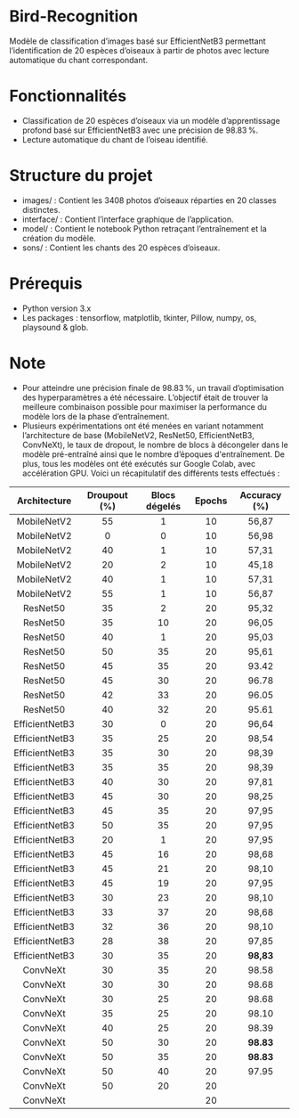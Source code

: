 # Bird-Recognition
Modèle de classification d’images basé sur EfficientNetB3 permettant l’identification de 20 espèces d’oiseaux à partir de photos avec lecture automatique du chant correspondant.

# Fonctionnalités 
- Classification de 20 espèces d’oiseaux via un modèle d’apprentissage profond basé sur EfficientNetB3 avec une précision de 98.83 %.
- Lecture automatique du chant de l’oiseau identifié.

# Structure du projet
- images/ : Contient les 3408 photos d’oiseaux réparties en 20 classes distinctes.
- interface/ : Contient l’interface graphique de l’application.
- model/ : Contient le notebook Python retraçant l’entraînement et la création du modèle.
- sons/ : Contient les chants des 20 espèces d’oiseaux.

# Prérequis
- Python version 3.x
- Les packages : tensorflow, matplotlib, tkinter, Pillow, numpy, os, playsound & glob.

# Note
- Pour atteindre une précision finale de 98.83 %, un travail d’optimisation des hyperparamètres a été nécessaire. L’objectif était de trouver la meilleure combinaison possible pour maximiser la performance du modèle lors de la phase d’entraînement.
- Plusieurs expérimentations ont été menées en variant notamment l’architecture de base (MobileNetV2, ResNet50, EfficientNetB3, ConvNeXt), le taux de dropout, le nombre de blocs à décongeler dans le modèle pré-entraîné ainsi que le nombre d’époques d'entraînement. De plus, tous les modèles ont été exécutés sur Google Colab, avec accélération GPU. Voici un récapitulatif des différents tests effectués :
  
| Architecture | Droupout (%) | Blocs dégelés | Epochs | Accuracy (%) |
|:------:|:------:|:------:|:------:| :------:|
| MobileNetV2  | 55| 1|10 |56,87 |
| MobileNetV2 | 0|0 |10 | 56,98|
| MobileNetV2 | 40| 1|10 |57,31 |
| MobileNetV2 |20 |2 | 10| 45,18 |
| MobileNetV2 |40 | 1| 10|57,31 |
| MobileNetV2 | 55|1 | 10|56,87 |
| ResNet50 | 35 |2 |20 |95,32 |
| ResNet50 |35 | 10|20 |96,05 |
| ResNet50 |40 | 1| 20| 95,03|
| ResNet50| 50 | 35 | 20 | 95,61 |
| ResNet50| 45| 35 |20 | 93.42|
| ResNet50| 45| 30| 20|96.78 |
| ResNet50| 42| 33|20 | 96.05|
| ResNet50| 40| 32| 20| 95.61|
| EfficientNetB3| 30|0 | 20| 96,64|
| EfficientNetB3| 35|25 | 20| 98,54|
| EfficientNetB3| 35|30 | 20| 98,39|
| EfficientNetB3| 35|35 | 20| 98,39|
| EfficientNetB3| 40|30 | 20| 97,81|
| EfficientNetB3| 45|30 | 20| 98,25|
| EfficientNetB3| 45|35 | 20| 97,95|
| EfficientNetB3| 50|35 | 20| 97,95|
| EfficientNetB3| 20| 1| 20|97,95 |
| EfficientNetB3| 45|16 | 20| 98,68|
| EfficientNetB3| 45| 21| 20| 98,10|
| EfficientNetB3| 45|19 | 20| 97,95|
| EfficientNetB3| 30| 23| 20| 98,10|
| EfficientNetB3| 33|37 | 20| 98,68|
| EfficientNetB3| 32| 36| 20| 98,10|
| EfficientNetB3| 28| 38| 20| 97,85|
| EfficientNetB3| 30|35 | 20| **98,83**|
| ConvNeXt | 30| 35| 20 | 98.58|
| ConvNeXt | 30| 30 | 20 | 98.68|
| ConvNeXt | 30 |25 | 20 | 98.68|
| ConvNeXt | 35| 25| 20 | 98.10|
| ConvNeXt | 40| 25| 20 | 98.39|
| ConvNeXt | 50| 30| 20 | **98.83**|
| ConvNeXt | 50| 35 | 20 | **98.83**|
| ConvNeXt | 50| 40 | 20 | 97.95|
| ConvNeXt | 50| 20| 20 | |
| ConvNeXt | | | 20 | |
